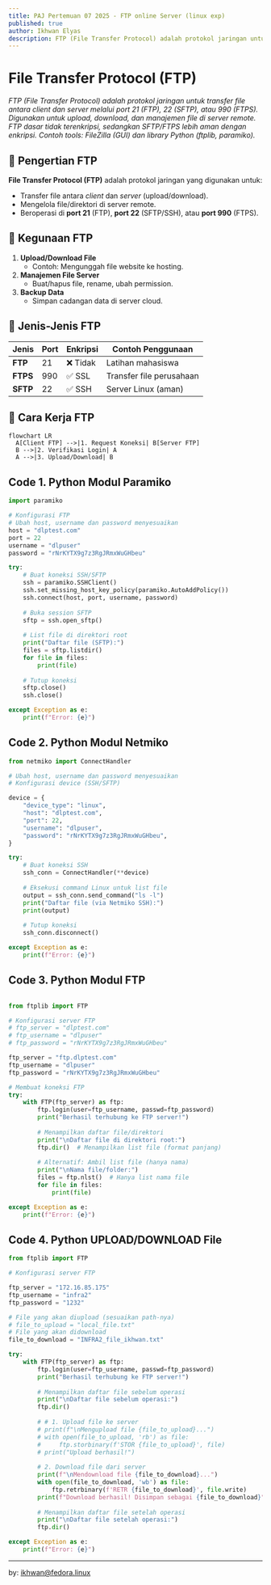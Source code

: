 ```yaml
---
title: PAJ Pertemuan 07 2025 - FTP online Server (linux exp)
published: true
author: Ikhwan Elyas
description: FTP (File Transfer Protocol) adalah protokol jaringan untuk transfer file antara client dan server melalui port 21 (FTP), 22 (SFTP), atau 990 (FTPS). Digunakan untuk upload, download, dan manajemen file di server remote. FTP dasar tidak terenkripsi, sedangkan SFTP/FTPS lebih aman dengan enkripsi. Contoh tools FileZilla (GUI) dan library Python (ftplib, paramiko).
---
```



# File Transfer Protocol (FTP)  
*FTP (File Transfer Protocol) adalah protokol jaringan untuk transfer file antara client dan server melalui port 21 (FTP), 22 (SFTP), atau 990 (FTPS). Digunakan untuk upload, download, dan manajemen file di server remote. FTP dasar tidak terenkripsi, sedangkan SFTP/FTPS lebih aman dengan enkripsi. Contoh tools: FileZilla (GUI) dan library Python (ftplib, paramiko).*  

## 📌 **Pengertian FTP**  
**File Transfer Protocol (FTP)** adalah protokol jaringan yang digunakan untuk:  
- Transfer file antara *client* dan *server* (upload/download).  
- Mengelola file/direktori di server remote.  
- Beroperasi di **port 21** (FTP), **port 22** (SFTP/SSH), atau **port 990** (FTPS).  

## 🔧 **Kegunaan FTP**  
1. **Upload/Download File**  
   - Contoh: Mengunggah file website ke hosting.  
2. **Manajemen File Server**  
   - Buat/hapus file, rename, ubah permission.  
3. **Backup Data**  
   - Simpan cadangan data di server cloud.  

## 📡 **Jenis-Jenis FTP**  
| Jenis       | Port  | Enkripsi | Contoh Penggunaan          |  
|-------------|-------|----------|----------------------------|  
| **FTP**     | 21    | ❌ Tidak | Latihan mahasiswa           |  
| **FTPS**    | 990   | ✅ SSL   | Transfer file perusahaan    |  
| **SFTP**    | 22    | ✅ SSH   | Server Linux (aman)         |  

## 🔄 **Cara Kerja FTP**  
```mermaid
flowchart LR
  A[Client FTP] -->|1. Request Koneksi| B[Server FTP]
  B -->|2. Verifikasi Login| A
  A -->|3. Upload/Download| B

```

## **Code 1. Python Modul Paramiko**

```python
import paramiko

# Konfigurasi FTP
# Ubah host, username dan password menyesuaikan
host = "dlptest.com"
port = 22
username = "dlpuser"
password = "rNrKYTX9g7z3RgJRmxWuGHbeu"

try:
    # Buat koneksi SSH/SFTP
    ssh = paramiko.SSHClient()
    ssh.set_missing_host_key_policy(paramiko.AutoAddPolicy())
    ssh.connect(host, port, username, password)
    
    # Buka session SFTP
    sftp = ssh.open_sftp()
    
    # List file di direktori root
    print("Daftar file (SFTP):")
    files = sftp.listdir()
    for file in files:
        print(file)
    
    # Tutup koneksi
    sftp.close()
    ssh.close()

except Exception as e:
    print(f"Error: {e}")

```


## **Code 2. Python Modul Netmiko**

```python
from netmiko import ConnectHandler

# Ubah host, username dan password menyesuaikan
# Konfigurasi device (SSH/SFTP)

device = {
    "device_type": "linux",
    "host": "dlptest.com",
    "port": 22,
    "username": "dlpuser",
    "password": "rNrKYTX9g7z3RgJRmxWuGHbeu",
}

try:
    # Buat koneksi SSH
    ssh_conn = ConnectHandler(**device)
    
    # Eksekusi command Linux untuk list file
    output = ssh_conn.send_command("ls -l")
    print("Daftar file (via Netmiko SSH):")
    print(output)
    
    # Tutup koneksi
    ssh_conn.disconnect()

except Exception as e:
    print(f"Error: {e}")

```


## **Code 3. Python Modul FTP**

```python

from ftplib import FTP

# Konfigurasi server FTP
# ftp_server = "dlptest.com"
# ftp_username = "dlpuser"
# ftp_password = "rNrKYTX9g7z3RgJRmxWuGHbeu"

ftp_server = "ftp.dlptest.com"
ftp_username = "dlpuser"
ftp_password = "rNrKYTX9g7z3RgJRmxWuGHbeu"

# Membuat koneksi FTP
try:
    with FTP(ftp_server) as ftp:
        ftp.login(user=ftp_username, passwd=ftp_password)
        print("Berhasil terhubung ke FTP server!")
        
        # Menampilkan daftar file/direktori
        print("\nDaftar file di direktori root:")
        ftp.dir()  # Menampilkan list file (format panjang)
        
        # Alternatif: Ambil list file (hanya nama)
        print("\nNama file/folder:")
        files = ftp.nlst()  # Hanya list nama file
        for file in files:
            print(file)

except Exception as e:
    print(f"Error: {e}")

```

## **Code 4. Python UPLOAD/DOWNLOAD File**

```python
from ftplib import FTP

# Konfigurasi server FTP

ftp_server = "172.16.85.175"
ftp_username = "infra2"
ftp_password = "1232"

# File yang akan diupload (sesuaikan path-nya)
# file_to_upload = "local_file.txt"
# File yang akan didownload
file_to_download = "INFRA2_file_ikhwan.txt"

try:
    with FTP(ftp_server) as ftp:
        ftp.login(user=ftp_username, passwd=ftp_password)
        print("Berhasil terhubung ke FTP server!")
        
        # Menampilkan daftar file sebelum operasi
        print("\nDaftar file sebelum operasi:")
        ftp.dir()
        
        # # 1. Upload file ke server
        # print(f"\nMengupload file {file_to_upload}...")
        # with open(file_to_upload, 'rb') as file:
        #     ftp.storbinary(f'STOR {file_to_upload}', file)
        # print("Upload berhasil!")
        
        # 2. Download file dari server
        print(f"\nMendownload file {file_to_download}...")
        with open(file_to_download, 'wb') as file:
            ftp.retrbinary(f'RETR {file_to_download}', file.write)
        print(f"Download berhasil! Disimpan sebagai {file_to_download}")
        
        # Menampilkan daftar file setelah operasi
        print("\nDaftar file setelah operasi:")
        ftp.dir()

except Exception as e:
    print(f"Error: {e}")

```


***
by: ikhwan@fedora.linux 

